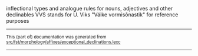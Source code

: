 inflectional types and analogue rules for nouns, adjectives and other declinables
VVS stands for Ü. Viks "Väike vormisõnastik" for reference purposes

* * *

<small>This (part of) documentation was generated from [src/fst/morphology/affixes/exceptional_declinations.lexc](https://github.com/giellalt/lang-est-x-utee/blob/main/src/fst/morphology/affixes/exceptional_declinations.lexc)</small>

---

